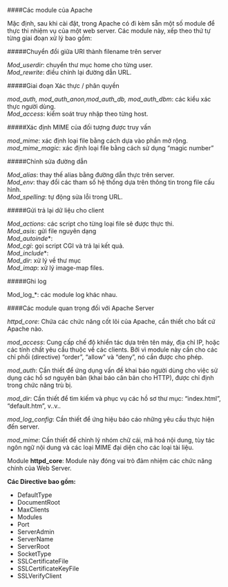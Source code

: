 ####Các module của Apache

Mặc định, sau khi cài đặt, trong Apache có đi kèm sẵn một số module để thực thi nhiệm vụ của một web server. Các module này, xếp theo thứ tự từng giai đoạn xử lý bao gồm:

#####Chuyển đổi giữa URI thành filename trên server

*Mod_userdir*: chuyển thư mục home cho từng user. <br>
*Mod_rewrite*: điều chỉnh lại đường dẫn URL.

#####Giai đoạn Xác thực / phân quyền

*mod_auth, mod_auth_anon,mod_auth_db, mod_auth_dbm*: các kiểu xác thực người dùng. <br>
*Mod_access*: kiểm soát truy nhập theo từng host.

#####Xác định MIME của đối tượng được truy vấn

*mod_mime*: xác định loại file bằng cách dựa vào phần mở rộng. <br>
*mod_mime_magic*: xác định loại file bằng cách sử dụng “magic number”

#####Chỉnh sửa đường dẫn

*Mod_alias*: thay thế alias bằng đường dẫn thực trên server. <br>
*Mod_env*: thay đổi các tham số hệ thống dựa trên thông tin trong file cấu hình. <br>
*Mod_spelling*: tự động sửa lỗi trong URL.

#####Gửi trả lại dữ liệu cho client

*Mod_actions*: các script cho từng loại file sẽ được thực thi. <br>
*Mod_asis*: gửi file nguyên dạng <br>
*Mod_autoinde**: <br>
*Mod_cgi*: gọi script CGI và trả lại kết quả. <br>
*Mod_include**: <br>
*Mod_dir*: xử lý về thư mục <br>
*Mod_imap*: xử lý image-map files. <br>

#####Ghi log

Mod_log_*: các module log khác nhau.

####Các module quan trọng đối với Apache Server

*httpd_core*: Chứa các chức năng cốt lõi của Apache, cần thiết cho bất cứ Apache nào.

*mod_access*: Cung cấp chế độ khiển tác dựa trên tên máy, địa chỉ IP, hoặc các tính chất yêu cầu thuộc về các clients. Bởi vì module này cần cho các chỉ phối (directive) “order”, “allow” và “deny”, nó cần được cho phép.

*mod_auth*: Cần thiết để ứng dụng vấn đề khai báo người dùng cho việc sử dụng các hồ sơ nguyên bản (khai báo căn bản cho HTTP), được chỉ định trong chức năng trù bị.

*mod_dir*: Cần thiết để tìm kiếm và phục vụ các hồ sơ thư mục: “index.html”, “default.htm”, v..v..

*mod_log_config*: Cần thiết để ứng hiệu báo cáo những yêu cầu thực hiện đến server.

*mod_mime*: Cần thiết để chỉnh lý nhóm chữ cái, mã hoá nội dung, tùy tác ngôn ngữ nội dung và các loại MIME đại diện cho các loại tài liệu.

Module **httpd_core**: Module này đóng vai trò đảm nhiệm các chức năng chính của Web Server. 

**Các Directive bao gồm:**

- DefaultType <br>
- DocumentRoot <br>
- MaxClients <br>
- Modules <br>
- Port <br>
- ServerAdmin <br>
- ServerName <br>
- ServerRoot <br>
- SocketType <br>
- SSLCertificateFile <br>
- SSLCertificateKeyFile <br>
- SSLVerifyClient <br>
